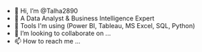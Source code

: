 - 👋 Hi, I’m @Talha2890
- 👀 A Data Analyst & Business Intelligence Expert
- 🌱 Tools I'm using (Power BI, Tableau, MS Excel, SQL, Python)
- 💞️ I’m looking to collaborate on ...
- 📫 How to reach me ...

<!---
Talha2890/Talha2890 is a ✨ special ✨ repository because its `README.md` (this file) appears on your GitHub profile.
You can click the Preview link to take a look at your changes.
--->
